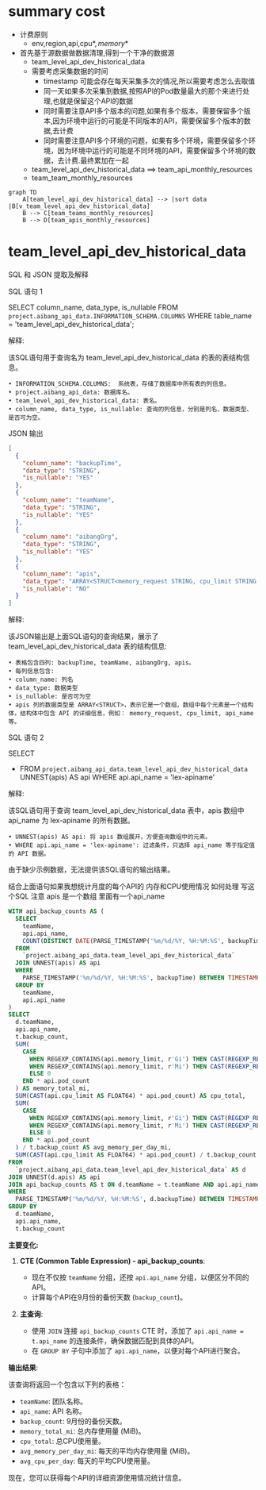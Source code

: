 # summary cost 
- 计费原则
  - env,region,api,cpu*$,memory*$
- 首先基于源数据做数据清理,得到一个干净的数据源
  - team_level_api_dev_historical_data
  - 需要考虑采集数据的时间
    - timestamp 可能会存在每天采集多次的情况,所以需要考虑怎么去取值
    - 同一天如果多次采集到数据,按照API的Pod数量最大的那个来进行处理,也就是保留这个API的数据
    - 同时需要注意API多个版本的问题,如果有多个版本，需要保留多个版本,因为环境中运行的可能是不同版本的API，需要保留多个版本的数据,去计费
    - 同时需要注意API多个环境的问题，如果有多个环境，需要保留多个环境，因为环境中运行的可能是不同环境的API，需要保留多个环境的数据，去计费.最终累加在一起
  - team_level_api_dev_historical_data ==> team_api_monthly_resources
  - team_team_monthly_resources 

```mermaid
graph TD
    A[team_level_api_dev_historical_data] --> |sort data |B[v_team_level_api_dev_historical_data]
    B --> C[team_teams_monthly_resources]
    B --> D[team_apis_monthly_resources]
```

# team_level_api_dev_historical_data

SQL 和 JSON 提取及解释

SQL 语句 1

SELECT
column_name,
data_type,
is_nullable
FROM
`project.aibang_api_data.INFORMATION_SCHEMA.COLUMNS`
WHERE
table_name = 'team_level_api_dev_historical_data';

解释:

该SQL语句用于查询名为 team_level_api_dev_historical_data 的表的表结构信息。

    • INFORMATION_SCHEMA.COLUMNS:  系统表，存储了数据库中所有表的列信息。
    • project.aibang_api_data: 数据库名。
    • team_level_api_dev_historical_data: 表名。
    • column_name, data_type, is_nullable: 查询的列信息，分别是列名、数据类型、是否可为空。

JSON 输出

```json
[
  {
    "column_name": "backupTime",
    "data_type": "STRING",
    "is_nullable": "YES"
  },
  {
    "column_name": "teamName",
    "data_type": "STRING",
    "is_nullable": "YES"
  },
  {
    "column_name": "aibangOrg",
    "data_type": "STRING",
    "is_nullable": "YES"
  },
  {
    "column_name": "apis",
    "data_type": "ARRAY<STRUCT<memory_request STRING, cpu_limit STRING, env STRING, api_name STRING, region STRING, cpu_request STRING, minor_version STRING, major_version STRING, memory_limit STRING, pod_count INT64>>",
    "is_nullable": "NO"
  }
]
```

解释:

该JSON输出是上面SQL语句的查询结果，展示了 team_level_api_dev_historical_data 表的结构信息:

    • 表格包含四列: backupTime, teamName, aibangOrg, apis。
    • 每列信息包含:
    • column_name: 列名
    • data_type: 数据类型
    • is_nullable: 是否可为空
    • apis 列的数据类型是 ARRAY<STRUCT>，表示它是一个数组，数组中每个元素是一个结构体，结构体中包含 API 的详细信息，例如： memory_request, cpu_limit, api_name 等。

SQL 语句 2

SELECT

- FROM
  `project.aibang_api_data.team_level_api_dev_historical_data`
  UNNEST(apis) AS api
  WHERE api.api_name = 'lex-apiname'

解释:

该SQL语句用于查询 team_level_api_dev_historical_data 表中，apis 数组中 api_name 为 lex-apiname 的所有数据。

    • UNNEST(apis) AS api: 将 apis 数组展开，方便查询数组中的元素。
    • WHERE api.api_name = 'lex-apiname': 过滤条件，只选择 api_name 等于指定值的 API 数据。

由于缺少示例数据，无法提供该SQL语句的输出结果。

结合上面语句如果我想统计月度的每个API的 内存和CPU使用情况 如何处理 写这个SQL 注意 apis 是一个数组 里面有一个api_name

```sql
WITH api_backup_counts AS (
  SELECT
    teamName,
    api.api_name,
    COUNT(DISTINCT DATE(PARSE_TIMESTAMP('%m/%d/%Y, %H:%M:%S', backupTime))) AS backup_count
  FROM
    `project.aibang_api_data.team_level_api_dev_historical_data`
  JOIN UNNEST(apis) AS api
  WHERE
    PARSE_TIMESTAMP('%m/%d/%Y, %H:%M:%S', backupTime) BETWEEN TIMESTAMP('2024-09-01 00:00:00') AND TIMESTAMP('2024-09-30 23:59:59')
  GROUP BY
    teamName,
    api.api_name
)
SELECT
  d.teamName,
  api.api_name,
  t.backup_count,
  SUM(
    CASE
      WHEN REGEXP_CONTAINS(api.memory_limit, r'Gi') THEN CAST(REGEXP_REPLACE(api.memory_limit, r'Gi', '') AS FLOAT64) * 1024
      WHEN REGEXP_CONTAINS(api.memory_limit, r'Mi') THEN CAST(REGEXP_REPLACE(api.memory_limit, r'Mi', '') AS FLOAT64)
      ELSE 0
    END * api.pod_count
  ) AS memory_total_mi,
  SUM(CAST(api.cpu_limit AS FLOAT64) * api.pod_count) AS cpu_total,
  SUM(
    CASE
      WHEN REGEXP_CONTAINS(api.memory_limit, r'Gi') THEN CAST(REGEXP_REPLACE(api.memory_limit, r'Gi', '') AS FLOAT64) * 1024
      WHEN REGEXP_CONTAINS(api.memory_limit, r'Mi') THEN CAST(REGEXP_REPLACE(api.memory_limit, r'Mi', '') AS FLOAT64)
      ELSE 0
    END * api.pod_count
  ) / t.backup_count AS avg_memory_per_day_mi,
  SUM(CAST(api.cpu_limit AS FLOAT64) * api.pod_count) / t.backup_count AS avg_cpu_per_day
FROM
  `project.aibang_api_data.team_level_api_dev_historical_data` AS d
JOIN UNNEST(d.apis) AS api
JOIN api_backup_counts AS t ON d.teamName = t.teamName AND api.api_name = t.api_name
WHERE
  PARSE_TIMESTAMP('%m/%d/%Y, %H:%M:%S', d.backupTime) BETWEEN TIMESTAMP('2024-09-01 00:00:00') AND TIMESTAMP('2024-09-30 23:59:59')
GROUP BY
  d.teamName,
  api.api_name,
  t.backup_count

```

**主要变化:**

1. **CTE (Common Table Expression) - api_backup_counts**:

   - 现在不仅按 `teamName` 分组，还按 `api.api_name` 分组，以便区分不同的 API。
   - 计算每个API在9月份的备份天数 (`backup_count`)。

2. **主查询**:
   - 使用 `JOIN` 连接 `api_backup_counts` CTE 时，添加了 `api.api_name = t.api_name` 的连接条件，确保数据匹配到具体的API。
   - 在 `GROUP BY` 子句中添加了 `api.api_name`，以便对每个API进行聚合。

**输出结果**:

该查询将返回一个包含以下列的表格：

- `teamName`: 团队名称。
- `api_name`: API 名称。
- `backup_count`: 9月份的备份天数。
- `memory_total_mi`: 总内存使用量 (MiB)。
- `cpu_total`: 总CPU使用量。
- `avg_memory_per_day_mi`: 每天的平均内存使用量 (MiB)。
- `avg_cpu_per_day`: 每天的平均CPU使用量。

现在，您可以获得每个API的详细资源使用情况统计信息。
